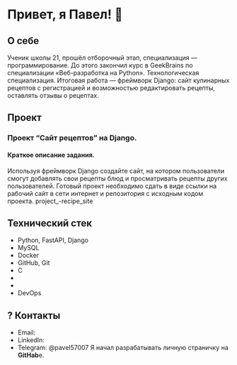 #  Привет, я Павел! 👋

##  О себе

Ученик школы 21, прошёл отборочный этап, специализация — программирование. До этого закончил курс в GeekBrains по специализации «Веб-разработка на Python». Технологическая специализация. Итоговая работа — фреймворк Django: сайт кулинарных рецептов с регистрацией и возможностью редактировать рецепты, оставлять отзывы о рецептах.

##  Проект
### Проект “Сайт рецептов” на Django.
#### Краткое описание задания.
Используя фреймворк Django создайте сайт, на котором пользователи смогут
добавлять свои рецепты блюд и просматривать рецепты других пользователей.
Готовый проект необходимо сдать в виде ссылки на рабочий сайт в сети интернет и
репозитория с исходным кодом проекта.
project_-recipe_site 

##  Технический стек
- Python, FastAPI, Django
- MySQL
- Docker
-  GitHub, Git
- С
- 
- 
- DevOps

## ? Контакты
- Email: 
- LinkedIn: 
- Telegram: @pavel57007
Я начал разрабатывать личную страничку на **GitHab**е.


<!--
**Pavel-OV/Pavel-OV** is a ✨ _special_ ✨ repository because its `README.md` (this file) appears on your GitHub profile.

Here are some ideas to get you started:

- 🔭 I’m currently working on ...
- 🌱 I’m currently learning ...
- 👯 I’m looking to collaborate on ...
- 🤔 I’m looking for help with ...
- 💬 Ask me about ...
- 📫 How to reach me: ...
- 😄 Pronouns: ...
- ⚡ Fun fact: ...
-->
